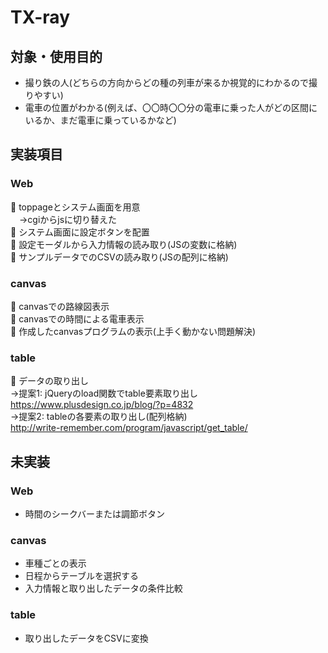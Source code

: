 TX-ray
====
## 対象・使用目的
* 撮り鉄の人(どちらの方向からどの種の列車が来るか視覚的にわかるので撮りやすい)  
* 電車の位置がわかる(例えば、〇〇時〇〇分の電車に乗った人がどの区間にいるか、まだ電車に乗っているかなど)
## 実装項目
### Web
🌸 toppageとシステム画面を用意  
　→cgiからjsに切り替えた  
🌸 システム画面に設定ボタンを配置  
🌸 設定モーダルから入力情報の読み取り(JSの変数に格納)  
🌸 サンプルデータでのCSVの読み取り(JSの配列に格納)

### canvas
🌸 canvasでの路線図表示  
🌸 canvasでの時間による電車表示  
🌸 作成したcanvasプログラムの表示(上手く動かない問題解決)

### table
🌸 データの取り出し  
→提案1: jQueryのload関数でtable要素取り出し  
https://www.plusdesign.co.jp/blog/?p=4832  
→提案2: tableの各要素の取り出し(配列格納)  
http://write-remember.com/program/javascript/get_table/  
  
## 未実装
### Web
* 時間のシークバーまたは調節ボタン  

### canvas
* 車種ごとの表示  
* 日程からテーブルを選択する  
* 入力情報と取り出したデータの条件比較  

### table
* 取り出したデータをCSVに変換  

